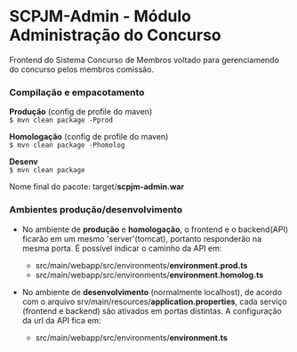 # SCPJM-Admin - Módulo Administração do Concurso

Frontend do Sistema Concurso de Membros voltado para gerenciamendo do concurso pelos membros comissão.

###  Compilação e empacotamento  
__Produção__ (config de profile do maven)  
`$ mvn clean package -Pprod `  
	
__Homologação__ (config de profile do maven)  
`$ mvn clean package -Phomolog `  

__Desenv__   
`$ mvn clean package `  
      
   
Nome final do pacote: target/__scpjm-admin.war__  
    
    
### Ambientes produção/desenvolvimento  
* No ambiente de __produção__ e __homologação__, o frontend e o backend(API) ficarão em um mesmo 'server'(tomcat), portanto responderão na mesma porta. É possível indicar o caminho da API em: 
    * src/main/webapp/src/environments/__environment.prod.ts__ 
    * src/main/webapp/src/environments/__environment.homolog.ts__
    
    
* No ambiente de __desenvolvimento__ (normalmente localhost), de acordo com o arquivo srv/main/resources/__application.properties__, cada serviço (frontend e backend) são ativados em portas distintas. A configuração da url da API fica em: 
    * src/main/webapp/src/environments/__environment.ts__
    
    